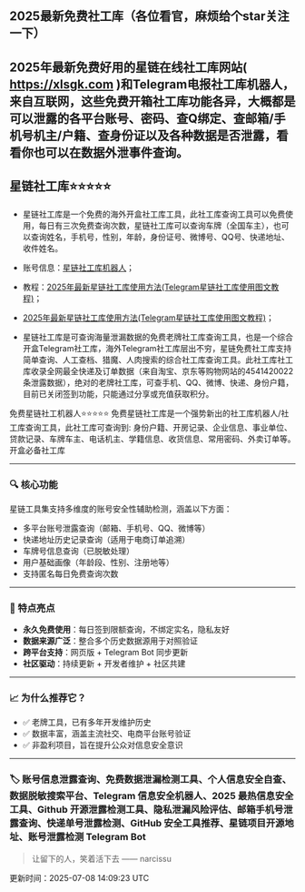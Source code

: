 ## 2025最新免费社工库（各位看官，麻烦给个star关注一下）
## 2025年最新免费好用的星链在线社工库网站( https://xlsgk.com )和Telegram电报社工库机器人，来自互联网，这些免费开箱社工库功能各异，大概都是可以泄露的各平台账号、密码、查Q绑定、查邮箱/手机号机主/户籍、查身份证以及各种数据是否泄露，看看你也可以在数据外泄事件查询。
## 星链社工库⭐️⭐️⭐️⭐️⭐️
- 星链社工库是一个免费的海外开盒社工库工具，此社工库查询工具可以免费使用，每日有三次免费查询次数，星链社工库可以查询车牌（全国车主），也可以查询姓名，手机号，性别，年龄，身份证号、微博号、QQ号、快递地址、收件姓名。
- 账号信息：[星链社工库机器人](https://t.me/xl9xd_bot)；
- 教程：[2025年最新星链社工库使用方法(Telegram星链社工库使用图文教程)](https://telegra.ph/星链-Star-Chain-9-社工库使用教程-04-18)；

- [2025年最新星链社工库使用方法(Telegram星链社工库使用图文教程)](https://telegra.ph/星链-Star-Chain-9-社工库使用教程-04-18)；

- 星链社工库是可查询海量泄漏数据的免费老牌社工库查询工具，也是一个综合开盒Telegram社工库，海外Telegram社工库层出不穷，星链免费社工库支持简单查询、人工查档、猎魔、人肉搜索的综合社工库查询工具。此社工库社工库收录全网最全快递及订单数据（来自淘宝、京东等购物网站的4541420022条泄露数据），绝对的老牌社工库，可查手机、QQ、微博、快递、身份户籍，目前已关闭签到功能，只能通过分享或充值获取积分。

免费星链社工机器人⭐️⭐️⭐️⭐️⭐️
免费星链社工库是一个强势新出的社工库机器人/社工库查询工具，此社工库可查询到: 身份户籍、开房记录、企业信息、事业单位、贷款记录、车牌车主、电话机主、学籍信息、收货信息、常用密码、外卖订单等。开盒必备社工库

---

### 🔍 核心功能

星链工具集支持多维度的账号安全性辅助检测，涵盖以下方面：

- 多平台账号泄露查询（邮箱、手机号、QQ、微博等）
- 快递地址历史记录查询（适用于电商订单追溯）
- 车牌号信息查询（已脱敏处理）
- 用户基础画像（年龄段、性别、注册地等）
- 支持匿名每日免费查询次数

---

### 🚀 特点亮点

- **永久免费使用**：每日签到限额查询，不绑定实名，隐私友好
- **数据来源广泛**：整合多个历史数据源用于对照验证
- **跨平台支持**：网页版 + Telegram Bot 同步更新
- **社区驱动**：持续更新 + 开发者维护 + 社区共建

---

### 📈 为什么推荐它？

- ✅ 老牌工具，已有多年开发维护历史
- ✅ 数据丰富，涵盖主流社交、电商平台账号验证
- ✅ 非盈利项目，旨在提升公众对信息安全意识

---

### 🏷 账号信息泄露查询、免费数据泄漏检测工具、个人信息安全自查、数据脱敏搜索平台、Telegram 信息安全机器人、2025 最热信息安全工具、Github 开源泄露检测工具、隐私泄漏风险评估、邮箱手机号泄露查询、快递单号泄露检测、GitHub 安全工具推荐、星链项目开源地址、账号泄露检测 Telegram Bot

<!-- QUOTE-START -->
> 让留下的人，笑着活下去 —— narcissu

更新时间：2025-07-08 14:09:23 UTC
<!-- QUOTE-END -->

